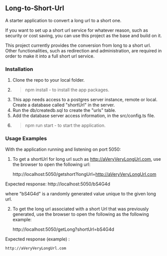 ## Long-to-Short-Url

A starter application to convert a long url to a short one. 

If you want to set up a short url service for whatever reason, such as security or cost saving, you can use this project as the base and build on it. 

This project currently provides the conversion from long to a short url. Other functionalities, such as redirection and administration, are required in order to make it into a full short url service. 

### Installation
1. Clone the repo to your local folder. 
2. > npm install - to install the app packages. 
3. This app needs access to a postgres server instance, remote or local. Create a database called "shortUrl" in the server. 
4. Run the db/createdb.sql to create the "urls" table. 
5. Add the database server access information, in the src/config.ts file. 
6. > npm run start - to start the application. 

### Usage Examples
With the application running and listening on port 5050: 
1. To get a shortUrl for long url such as http://aVeryVeryLongUrl.com, use the browser to open the following url:

    http://localhost:5050/getshort?longUrl=http://aVeryVeryLongUrl.com

Expected response: 
    http://localhost:5050/bS4G4d

where "bS4G4d" is a randomly generated value unique to the given long url. 

2. To get the long url associated with a short Url that was previously generated, use the browser to open the following as the following example:

    http://localhost:5050/getLong?shortUrl=bS4G4d

Expected response (example) :

    http://aVeryVeryLongUrl.com


